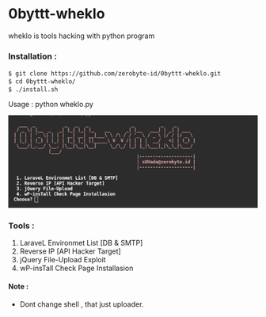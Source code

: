 # 0byttt-wheklo
wheklo is tools hacking with python program

### Installation :
```
$ git clone https://github.com/zerobyte-id/0byttt-wheklo.git
$ cd 0byttt-wheklo/
$ ./install.sh
```

Usage : python wheklo.py


<img src="img/example.png">

### Tools :
1. LaraveL Environmet List [DB & SMTP]
2. Reverse IP [API Hacker Target]
3. jQuery File-Upload Exploit
4. wP-insTall Check Page Installasion

#### Note : 
 * Dont change shell , that just uploader.
